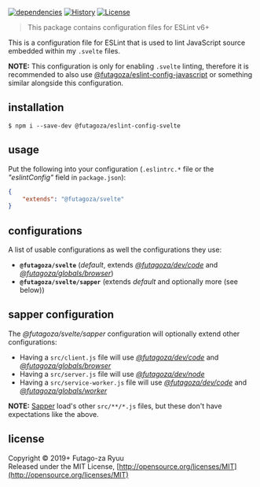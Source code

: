 [![dependencies](https://img.shields.io/david/futagoza/eslint-config-futagozaryuu.svg?path=packages/@futagoza/eslint-config-svelte)](https://david-dm.org/futagoza/eslint-config-futagozaryuu?path=packages/@futagoza/eslint-config-svelte)
[![History](https://img.shields.io/badge/history-CHANGELOG.md-orange.svg)](https://github.com/futagoza/eslint-config-futagozaryuu/blob/master/CHANGELOG.md)
[![License](https://img.shields.io/badge/license-mit-blue.svg)](https://opensource.org/licenses/MIT)

> This package contains configuration files for ESLint v6+<br>

This is a configuration file for ESLint that is used to lint JavaScript source embedded within my `.svelte` files.

**NOTE:** This configuration is only for enabling `.svelte` linting, therefore it is recommended to also use [@futagoza/eslint-config-javascript](https://www.npmjs.com/package/@futagoza/eslint-config-javascript) or something similar alongside this configuration.

## installation

```console
$ npm i --save-dev @futagoza/eslint-config-svelte
```

## usage

Put the following into your configuration (`.eslintrc.*` file or the _"eslintConfig"_ field in `package.json`):

```json
{
    "extends": "@futagoza/svelte"
}
```

## configurations

A list of usable configurations as well the configurations they use:

- __`@futagoza/svelte`__ (_default_, extends _[@futagoza/dev/code][ECD]_ and _[@futagoza/globals/browser][ECG]_)
- __`@futagoza/svelte/sapper`__ (extends _default_ and optionally more (see below))

## sapper configuration

The _@futagoza/svelte/sapper_ configuration will optionally extend other configurations:

- Having a `src/client.js` file will use _[@futagoza/dev/code][ECD]_ and _[@futagoza/globals/browser][ECG]_
- Having a `src/server.js` file will use _[@futagoza/dev/node][ECD]_
- Having a `src/service-worker.js` file will use _[@futagoza/dev/code][ECD]_ and _[@futagoza/globals/worker][ECG]_

**NOTE:** [Sapper](https://sapper.svelte.dev/) load's other `src/**/*.js` files, but these don't have expectations like the above.

[ECD]: https://www.npmjs.com/package/@futagoza/eslint-config-dev
[ECG]: https://www.npmjs.com/package/@futagoza/eslint-config-globals

## license

Copyright © 2019+ Futago-za Ryuu<br>
Released under the MIT License, [http://opensource.org/licenses/MIT](http://opensource.org/licenses/MIT)
